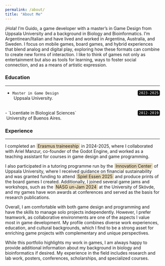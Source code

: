```yaml
---
permalink: /about/
title: "About Me"
---
```


¡Hola! I’m Guido, a game developer with a master’s in Game Design from Uppsala University and a background in Biology and Bioinformatics. I’m Argentinean/Italian and have lived and worked in Argentina, Australia, and Sweden. I focus on mobile games, board games, and hybrid experiences that blend analog and digital play, exploring how these formats can combine to create new forms of interaction. I like to think of games not only as entertainment but also as tools for learning, ways to foster social connection, and as a means of artistic expression.

### Education
---
- `Master in Game Design` <code style="float: right; background:black; color:white; padding:2px 4px; border-radius:4px;">2023-2025</code><br>
&nbsp;Uppsala University.
<br>
- `Licentiate in Biological Sciences` <code style="float: right; background:black; color:white; padding:2px 4px; border-radius:4px;">2012-2019</code><br>
&nbsp;University of Buenos Aires.

### Experience
---
I completed an <span style="background:#E9DCBE; padding:1px 4px; border-radius:4px;">Erasmus traineeship</span> in 2024-2025, where I collaborated with Ariel Manzur, co-founder of the Godot Engine, and worked as a teaching assistant for courses in game design and game programming.

I also participated in a tutoring programme run by the <span style="background:#E9DCBE; padding:1px 4px; border-radius:4px;">Innovation Center</span> of Uppsala University, where I received guidance on financial sustainability and was granted funding to attend <span style="background:#E9DCBE; padding:1px 4px; border-radius:4px;">Spiel Essen 2025</span> and produce prints of the board games I created. Additionally, I joined several game jams and workshops, such as the <span style="background:#E9DCBE; padding:1px 4px; border-radius:4px;">NASG un-Jam 2024</span> at the University of Skövde, and my games have won awards at conferences and served as the basis for research publications.

Overall, I am comfortable with both game design and programming and have the skills to manage solo projects independently. However, I prefer teamwork, as collaborative environments are one of the aspects I value most in game development. My profile combines diverse work experiences, education, and cultural backgrounds, which I find to be a strong asset for enriching game projects with complementary and unique perspectives.

While this portfolio highlights my work in games, I am always happy to provide additional information about my background in biology and bioinformatics if desired. My experience in the field includes research and lab work, posters, conferences, scholarships, and specialized courses.


